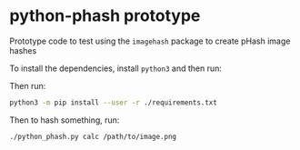 # python-phash prototype

Prototype code to test using the `imagehash` package to create pHash image hashes

To install the dependencies, install `python3` and then run:

Then run:
```bash
python3 -m pip install --user -r ./requirements.txt
```

Then to hash something, run:
```
./python_phash.py calc /path/to/image.png
```
